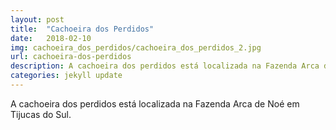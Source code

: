 ```yaml
---
layout: post
title:  "Cachoeira dos Perdidos"
date:   2018-02-10
img: cachoeira_dos_perdidos/cachoeira_dos_perdidos_2.jpg
url: cachoeira-dos-perdidos
description: A cachoeira dos perdidos está localizada na Fazenda Arca de Noé em Tijucas do Sul
categories: jekyll update
---
```


A cachoeira dos perdidos está localizada na Fazenda Arca de Noé em Tijucas do Sul.


<!-- Contato: Ozmarildo  -->
<!-- Valor: 10,00 -->
<!-- Trilha: Fácil -->
<!-- Estacionamento: Sim -->
<!-- Acampar: Sim -->
<!-- Lanchonete: Sim -->
<!--  -->
